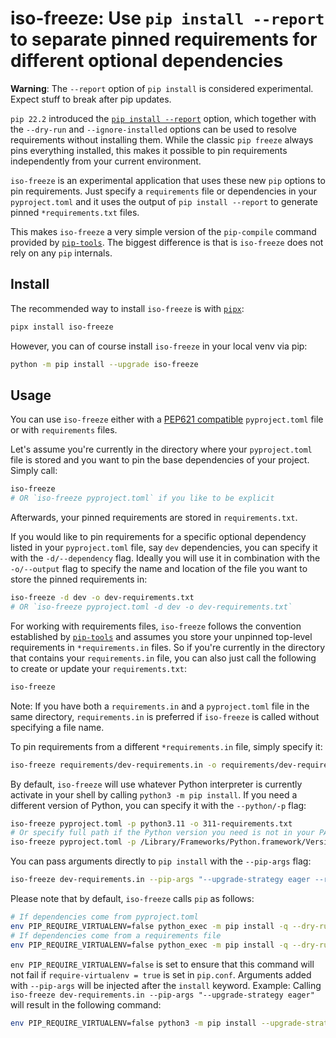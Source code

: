 # iso-freeze: Use `pip install --report` to separate pinned requirements for different optional dependencies

**Warning**: The `--report` option of `pip install` is considered experimental. Expect stuff to break after pip updates.

`pip 22.2` introduced the [`pip install --report`](https://pip.pypa.io/en/latest/reference/installation-report/) option, which together with the `--dry-run` and `--ignore-installed` options can be used to resolve requirements without installing them. While the classic `pip freeze` always pins everything installed, this makes it possible to pin requirements independently from your current environment.

`iso-freeze` is an experimental application that uses these new `pip` options to pin requirements. Just specify a `requirements` file or dependencies in your `pyproject.toml` and it uses the output of `pip install --report` to generate pinned `*requirements.txt` files.

This makes `iso-freeze` a very simple version of the `pip-compile` command provided by [`pip-tools`](https://github.com/jazzband/pip-tools). The biggest difference is that is `iso-freeze` does not rely on any `pip` internals.

## Install

The recommended way to install `iso-freeze` is with [`pipx`](https://pypa.github.io/pipx/):

```bash
pipx install iso-freeze
```

However, you can of course install `iso-freeze` in your local venv via pip:

```bash
python -m pip install --upgrade iso-freeze
```

## Usage

You can use `iso-freeze` either with a [PEP621 compatible](https://peps.python.org/pep-0621/) `pyproject.toml` file or with `requirements` files.

Let's assume you're currently in the directory where your `pyproject.toml` file is stored and you want to pin the base dependencies of your project. Simply call:

```bash
iso-freeze
# OR `iso-freeze pyproject.toml` if you like to be explicit
```

Afterwards, your pinned requirements are stored in `requirements.txt`.

If you would like to pin requirements for a specific optional dependency listed in your `pyproject.toml` file, say `dev` dependencies, you can specify it with the `-d/--dependency` flag. Ideally you will use it in combination with the `-o/--output` flag to specify the name and location of the file you want to store the pinned requirements in:

```bash
iso-freeze -d dev -o dev-requirements.txt
# OR `iso-freeze pyproject.toml -d dev -o dev-requirements.txt`
```

For working with requirements files, `iso-freeze` follows the convention established by [`pip-tools`](https://github.com/jazzband/pip-tools) and assumes you store your unpinned top-level requirements in `*requirements.in` files. So if you're currently in the directory that contains your `requirements.in` file, you can also just call the following to create or update your `requirements.txt`:

```bash
iso-freeze
```

Note: If you have both a `requirements.in` and a `pyproject.toml` file in the same directory, `requirements.in` is preferred if `iso-freeze` is called without specifying a file name.

To pin requirements from a different `*requirements.in` file, simply specify it:

```bash
iso-freeze requirements/dev-requirements.in -o requirements/dev-requirements.txt
```

By default, `iso-freeze` will use whatever Python interpreter is currently activate in your shell by calling `python3 -m pip install`. If you need a different version of Python, you can specify it with the `--python/-p` flag:

```bash
iso-freeze pyproject.toml -p python3.11 -o 311-requirements.txt
# Or specify full path if the Python version you need is not in your PATH:
iso-freeze pyproject.toml -p /Library/Frameworks/Python.framework/Versions/3.11/bin/python -o 311-requirements.txt
```

You can pass arguments directly to `pip install` with the `--pip-args` flag:

```bash
iso-freeze dev-requirements.in --pip-args "--upgrade-strategy eager --require-hashes"
```

Please note that by default, `iso-freeze` calls `pip` as follows:

```bash
# If dependencies come from pyproject.toml 
env PIP_REQUIRE_VIRTUALENV=false python_exec -m pip install -q --dry-run --ignore-installed --report - package1 package2
# If dependencies come from a requirements file
env PIP_REQUIRE_VIRTUALENV=false python_exec -m pip install -q --dry-run --ignore-installed --report - -r requirements_file
```

`env PIP_REQUIRE_VIRTUALENV=false` is set to ensure that this command will not fail if `require-virtualenv = true` is set in `pip.conf`. Arguments added with `--pip-args` will be injected after the `install` keyword. Example: Calling `iso-freeze dev-requirements.in --pip-args "--upgrade-strategy eager"` will result in the following command:

```bash
env PIP_REQUIRE_VIRTUALENV=false python3 -m pip install --upgrade-strategy eager -q --dry-run --ignore-installed --report - -r dev-requirements.in
```